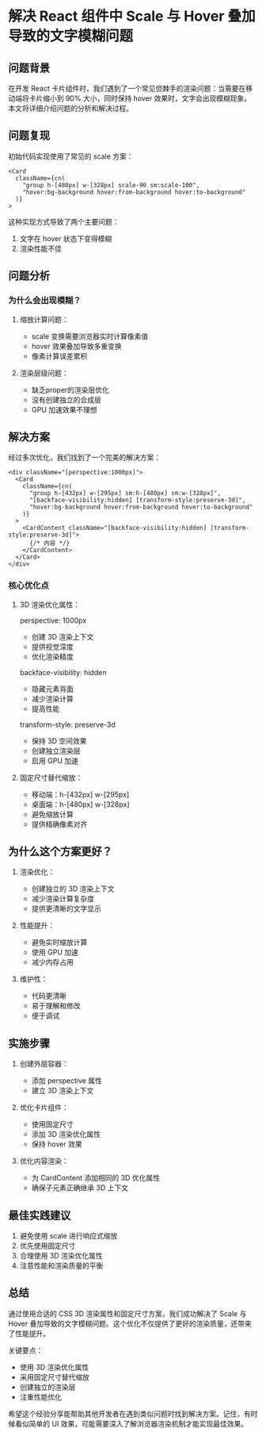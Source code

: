 # 解决 React 组件中 Scale 与 Hover 叠加导致的文字模糊问题

## 问题背景

在开发 React 卡片组件时，我们遇到了一个常见但棘手的渲染问题：当需要在移动端将卡片缩小到 90% 大小，同时保持 hover 效果时，文字会出现模糊现象。本文将详细介绍问题的分析和解决过程。

## 问题复现

初始代码实现使用了常见的 scale 方案：

```tsx
<Card
  className={cn(
    "group h-[480px] w-[328px] scale-90 sm:scale-100",
    "hover:bg-background hover:from-background hover:to-background"
  )}
>
```

这种实现方式导致了两个主要问题：
1. 文字在 hover 状态下变得模糊
2. 渲染性能不佳

## 问题分析

### 为什么会出现模糊？

1. 缩放计算问题：
   - scale 变换需要浏览器实时计算像素值
   - hover 效果叠加导致多重变换
   - 像素计算误差累积

2. 渲染层级问题：
   - 缺乏proper的渲染层优化
   - 没有创建独立的合成层
   - GPU 加速效果不理想

## 解决方案

经过多次优化，我们找到了一个完美的解决方案：

```tsx
<div className="[perspective:1000px]">
  <Card
    className={cn(
      "group h-[432px] w-[295px] sm:h-[480px] sm:w-[328px]",
      "[backface-visibility:hidden] [transform-style:preserve-3d]",
      "hover:bg-background hover:from-background hover:to-background"
    )}
  >
    <CardContent className="[backface-visibility:hidden] [transform-style:preserve-3d]">
      {/* 内容 */}
    </CardContent>
  </Card>
</div>
```

### 核心优化点

1. 3D 渲染优化属性：

   perspective: 1000px
   - 创建 3D 渲染上下文
   - 提供视觉深度
   - 优化渲染精度

   backface-visibility: hidden
   - 隐藏元素背面
   - 减少渲染计算
   - 提高性能

   transform-style: preserve-3d
   - 保持 3D 空间效果
   - 创建独立渲染层
   - 启用 GPU 加速

2. 固定尺寸替代缩放：
   - 移动端：h-[432px] w-[295px]
   - 桌面端：h-[480px] w-[328px]
   - 避免缩放计算
   - 提供精确像素对齐

## 为什么这个方案更好？

1. 渲染优化：
   - 创建独立的 3D 渲染上下文
   - 减少渲染计算复杂度
   - 提供更清晰的文字显示

2. 性能提升：
   - 避免实时缩放计算
   - 使用 GPU 加速
   - 减少内存占用

3. 维护性：
   - 代码更清晰
   - 易于理解和修改
   - 便于调试

## 实施步骤

1. 创建外层容器：
   - 添加 perspective 属性
   - 建立 3D 渲染上下文

2. 优化卡片组件：
   - 使用固定尺寸
   - 添加 3D 渲染优化属性
   - 保持 hover 效果

3. 优化内容渲染：
   - 为 CardContent 添加相同的 3D 优化属性
   - 确保子元素正确继承 3D 上下文

## 最佳实践建议

1. 避免使用 scale 进行响应式缩放
2. 优先使用固定尺寸
3. 合理使用 3D 渲染优化属性
4. 注意性能和渲染质量的平衡

## 总结

通过使用合适的 CSS 3D 渲染属性和固定尺寸方案，我们成功解决了 Scale 与 Hover 叠加导致的文字模糊问题。这个优化不仅提供了更好的渲染质量，还带来了性能提升。

关键要点：
- 使用 3D 渲染优化属性
- 采用固定尺寸替代缩放
- 创建独立的渲染层
- 注重性能优化

希望这个经验分享能帮助其他开发者在遇到类似问题时找到解决方案。记住，有时候看似简单的 UI 效果，可能需要深入了解浏览器渲染机制才能实现最佳效果。
